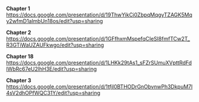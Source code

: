 **Chapter 1**  
https://docs.google.com/presentation/d/19ThwYikCi0ZbpqMqgyTZAGK5Mqy2wfmD1almbUn18os/edit?usp=sharing  

**Chapter 2**  
https://docs.google.com/presentation/d/1GFfhxmMspefqCIeSI8fmfTCw2T_R3GTiWaUZAUFkwgo/edit?usp=sharing  

**Chapter 18**  
https://docs.google.com/presentation/d/1LHKk29tAs1_sFZrSUmuXVpttRdFdlWbRc67eU2lhH3E/edit?usp=sharing

**Chapter 3**  
https://docs.google.com/presentation/d/1tfjl0BTHODrGnObvnwPh3DkpuM7l4sV2dhOPfWQC31Y/edit?usp=sharing

